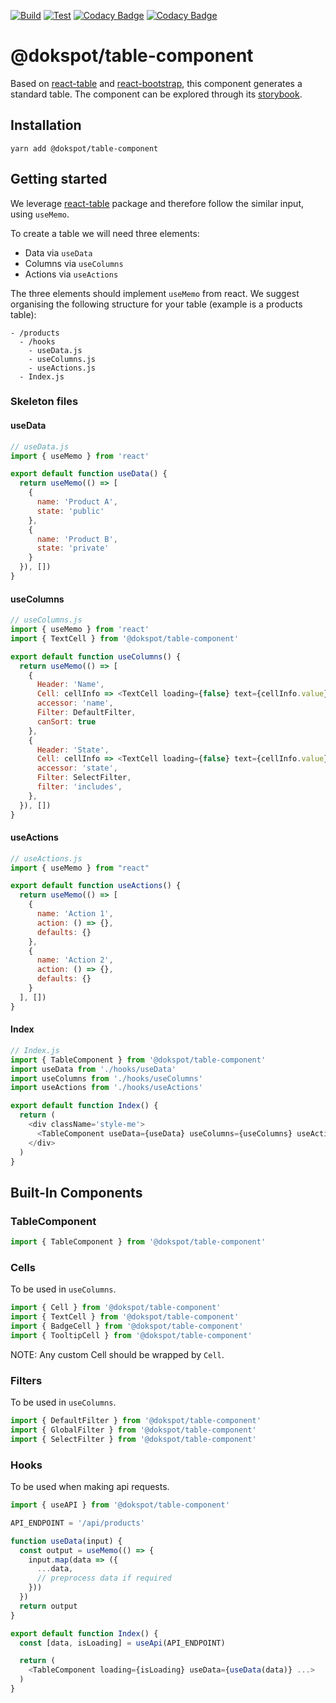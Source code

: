 [![Build](https://github.com/dokspot/table-component/actions/workflows/build.yml/badge.svg)](https://github.com/dokspot/table-component/actions/workflows/build.yml)
[![Test](https://github.com/dokspot/table-component/actions/workflows/test.yml/badge.svg)](https://github.com/dokspot/table-component/actions/workflows/test.yml)
[![Codacy Badge](https://app.codacy.com/project/badge/Grade/88d95a384ab74e77bbc8f1d1b33a09b5)](https://www.codacy.com/gh/dokspot/table-component/dashboard?utm_source=github.com&amp;utm_medium=referral&amp;utm_content=dokspot/table-component&amp;utm_campaign=Badge_Grade)
[![Codacy Badge](https://app.codacy.com/project/badge/Coverage/88d95a384ab74e77bbc8f1d1b33a09b5)](https://www.codacy.com/gh/dokspot/table-component/dashboard?utm_source=github.com&utm_medium=referral&utm_content=dokspot/table-component&utm_campaign=Badge_Coverage)

# @dokspot/table-component

Based on [react-table](https://react-table.tanstack.com/) and [react-bootstrap](https://react-bootstrap.netlify.app/), this component generates a standard table. The component can be explored through its [storybook](https://dokspot.github.io/table-component/?path=/story/tablecomponent--default).

## Installation

`yarn add @dokspot/table-component`

## Getting started

We leverage [react-table](https://react-table.tanstack.com/) package and therefore follow the similar input, using `useMemo`.

To create a table we will need three elements:

- Data via `useData`
- Columns via `useColumns`
- Actions via `useActions`

The three elements should implement `useMemo` from react. We suggest organising the following structure for your table (example is a products table):

```
- /products
  - /hooks
    - useData.js
    - useColumns.js
    - useActions.js
  - Index.js
```

### Skeleton files

#### useData
```javascript
// useData.js
import { useMemo } from 'react'

export default function useData() {
  return useMemo(() => [
    {
      name: 'Product A',
      state: 'public'
    },
    {
      name: 'Product B',
      state: 'private'
    }
  }), [])
}
```

#### useColumns
```javascript
// useColumns.js
import { useMemo } from 'react'
import { TextCell } from '@dokspot/table-component'

export default function useColumns() {
  return useMemo(() => [
    {
      Header: 'Name',
      Cell: cellInfo => <TextCell loading={false} text={cellInfo.value} />,
      accessor: 'name',
      Filter: DefaultFilter,
      canSort: true
    },
    {
      Header: 'State',
      Cell: cellInfo => <TextCell loading={false} text={cellInfo.value} />,
      accessor: 'state',
      Filter: SelectFilter,
      filter: 'includes',
    },
  }), [])
}
```

#### useActions

```javascript
// useActions.js
import { useMemo } from "react"

export default function useActions() {
  return useMemo(() => [
    {
      name: 'Action 1',
      action: () => {},
      defaults: {}
    },
    {
      name: 'Action 2',
      action: () => {},
      defaults: {}
    }
  ], [])
}
```

#### Index

```javascript
// Index.js
import { TableComponent } from '@dokspot/table-component'
import useData from './hooks/useData'
import useColumns from './hooks/useColumns'
import useActions from './hooks/useActions'

export default function Index() {
  return (
    <div className='style-me'>
      <TableComponent useData={useData} useColumns={useColumns} useActions={useActions} />
    </div>
  )
}
```

## Built-In Components

### TableComponent

```javascript
import { TableComponent } from '@dokspot/table-component'
```

### Cells

To be used in `useColumns`.

```javascript
import { Cell } from '@dokspot/table-component'
import { TextCell } from '@dokspot/table-component'
import { BadgeCell } from '@dokspot/table-component'
import { TooltipCell } from '@dokspot/table-component'
```

NOTE: Any custom Cell should be wrapped by `Cell`.

### Filters

To be used in `useColumns`.

```javascript
import { DefaultFilter } from '@dokspot/table-component'
import { GlobalFilter } from '@dokspot/table-component'
import { SelectFilter } from '@dokspot/table-component'
```

### Hooks

To be used when making api requests.

```javascript
import { useAPI } from '@dokspot/table-component'

API_ENDPOINT = '/api/products'

function useData(input) {
  const output = useMemo(() => {
    input.map(data => ({
      ...data,
      // preprocess data if required
    }))
  })
  return output
}

export default function Index() {
  const [data, isLoading] = useApi(API_ENDPOINT)

  return (
    <TableComponent loading={isLoading} useData={useData(data)} ...>
  )
}
```
